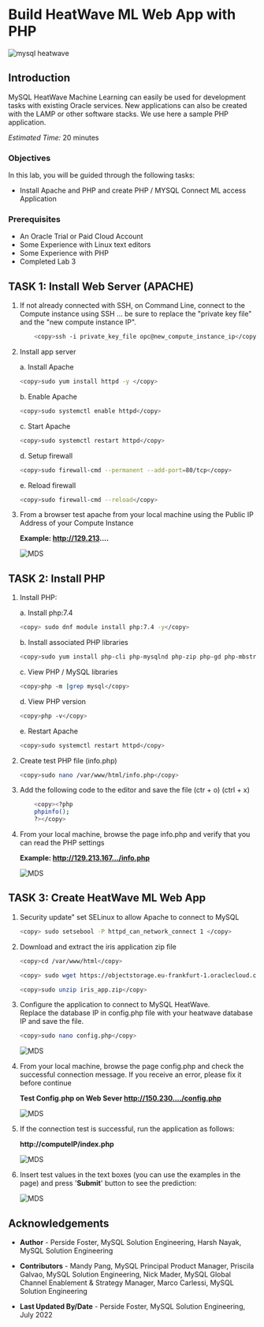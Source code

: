 # Build HeatWave ML Web App  with PHP

![mysql heatwave](./images/mysql-heatwave-logo.jpg "mysql heatwave")

## Introduction

MySQL HeatWave Machine Learning can easily be used for development tasks with existing Oracle services. New applications can also be created with the LAMP or other software stacks.
We use here a sample PHP application.

_Estimated Time:_ 20 minutes

### Objectives

In this lab, you will be guided through the following tasks:

- Install Apache and PHP and create PHP / MYSQL Connect ML access Application

### Prerequisites

- An Oracle Trial or Paid Cloud Account
- Some Experience with Linux text editors
- Some Experience with PHP
- Completed Lab 3


## TASK 1: Install Web Server (APACHE)

1. If not already connected with SSH, on Command Line, connect to the Compute instance using SSH ... be sure to replace the  "private key file"  and the "new compute instance IP".

    ```bash
        <copy>ssh -i private_key_file opc@new_compute_instance_ip</copy>
    ```

2. Install app server

    a. Install Apache

    ```bash
    <copy>sudo yum install httpd -y </copy>
    ```

    b. Enable Apache

    ```bash
    <copy>sudo systemctl enable httpd</copy>
    ```

    c. Start Apache

    ```bash
    <copy>sudo systemctl restart httpd</copy>
    ```

    d. Setup firewall

    ```bash
    <copy>sudo firewall-cmd --permanent --add-port=80/tcp</copy>
    ```

    e. Reload firewall

    ```bash
    <copy>sudo firewall-cmd --reload</copy>
    ```

3. From a browser test apache from your local machine using the Public IP Address of your Compute Instance

    **Example: http://129.213....**

    ![MDS](./images/apache-test-page.png "iris-web-php")

## TASK 2: Install PHP

1. Install PHP:

    a. Install php:7.4

    ```bash
    <copy> sudo dnf module install php:7.4 -y</copy>
    ```

    b. Install associated PHP libraries

    ```bash
    <copy>sudo yum install php-cli php-mysqlnd php-zip php-gd php-mbstring php-xml php-json -y</copy>
    ```

    c. View PHP / MySQL libraries

    ```bash
    <copy>php -m |grep mysql</copy>
    ```

    d. View PHP version

    ```bash
    <copy>php -v</copy>
    ```

    e. Restart Apache

    ```bash
    <copy>sudo systemctl restart httpd</copy>
    ```

2. Create test PHP file (info.php)

    ```bash
    <copy>sudo nano /var/www/html/info.php</copy>
    ```

3. Add the following code to the editor and save the file (ctr + o) (ctrl + x)

    ```bash
        <copy><?php
        phpinfo();
        ?></copy>
    ```

4. From your local machine, browse the page info.php and verify that you can read the PHP settings

    **Example: http://129.213.167.../info.php**

    ![MDS](./images/php-info.png "iris-web-php")

## TASK 3: Create HeatWave ML Web App

1. Security update"   set SELinux to allow Apache to connect to MySQL

    ```bash
    <copy> sudo setsebool -P httpd_can_network_connect 1 </copy>
    ```

2. Download and extract the iris application zip file

    ```bash
    <copy>cd /var/www/html</copy>
    ```

    ```bash
    <copy> sudo wget https://objectstorage.eu-frankfurt-1.oraclecloud.com/p/SZr8-GPTyHrSFHx9pvUYVAhHjoPQvae6fMnMygd73dLTFj_z6dxWBxXysen6iYf1/n/idazzjlcjqzj/b/workshops_bucket/o/iris_app.zip </copy>
    ```

    ```bash
    <copy>sudo unzip iris_app.zip</copy>
    ```

3. Configure the application to connect to MySQL HeatWave. <br>
   Replace the database IP in config.php file with your heatwave database IP and save the file.

    ```bash
    <copy>sudo nano config.php</copy>
    ```

    ![MDS](./images/iris-web-php-config.png "iris-web-php")

4. From your local machine, browse the page config.php and check the successful connection message. If you receive an error, please fix it before continue

    **Test Config.php on Web Sever http://150.230..../config.php**

    ![MDS](./images/iris-web-php-config-ok.png "iris-web-php")

5. If the connection test is successful, run the application as follows:

    **http://computeIP/index.php**

    ![MDS](./images/iris-web-php.png "iris-web-php")

6. Insert test values in the text boxes (you can use the examples in the page) and press '**Submit**' button to see the prediction:

     ![MDS](./images/iris-web-php-result.png "iris-web-php")

## Acknowledgements

- **Author** - Perside Foster, MySQL Solution Engineering, Harsh Nayak, MySQL Solution Engineering

- **Contributors** - Mandy Pang, MySQL Principal Product Manager,  Priscila Galvao, MySQL Solution Engineering, Nick Mader, MySQL Global Channel Enablement & Strategy Manager, Marco Carlessi, MySQL Solution Engineering
- **Last Updated By/Date** - Perside Foster, MySQL Solution Engineering, July 2022